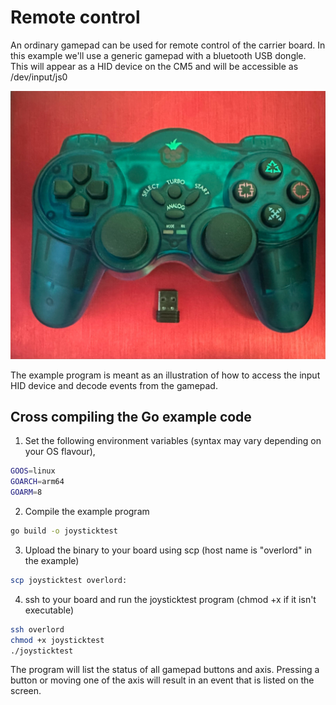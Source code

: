 # Remote control

An ordinary gamepad can be used for remote control of the carrier board. In this example we'll use a generic gamepad with a bluetooth USB dongle. This will appear as a HID device on the CM5 and will be accessible as /dev/input/js0

![Generic gamepad with USB dongle](../../../pictures/gamepad.jpg)


The example program is meant as an illustration of how to access the input HID device and decode events from the gamepad. 

## Cross compiling the Go example code

1. Set the following environment variables (syntax may vary depending on your OS flavour),

```sh
GOOS=linux 
GOARCH=arm64 
GOARM=8
```

2. Compile the example program 

```sh
go build -o joysticktest
```

3. Upload the binary to your board using scp (host name is "overlord" in the example)

```sh
scp joysticktest overlord:
```

4. ssh to your board and run the joysticktest program (chmod +x if it isn't executable)

```sh
ssh overlord
chmod +x joysticktest
./joysticktest
```

The program will list the status of all gamepad buttons and axis. Pressing a button or moving one of the axis will result in an event that is listed on the screen.





